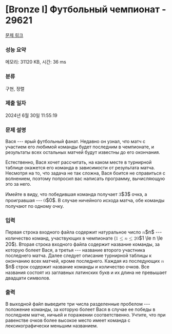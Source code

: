 # [Bronze I] Футбольный чемпионат - 29621 

[문제 링크](https://www.acmicpc.net/problem/29621) 

### 성능 요약

메모리: 31120 KB, 시간: 36 ms

### 분류

구현, 정렬

### 제출 일자

2024년 6월 30일 11:55:19

### 문제 설명

<p>Вася --- ярый футбольный фанат. Недавно он узнал, что матч с участием его любимой команды будет последним в чемпионате, и результаты всех остальных матчей будут известны до его окончания.</p>

<p>Естественно, Вася хочет рассчитать, на каком месте в турнирной таблице окажется его команда в зависимости от результата матча. Несмотря на то, что задача не так сложна, Вася боится не справиться с волнением, поэтому попросил вас написать программу, вычисляющую это за него.</p>

<p>Имейте в виду, что победившая команда получает <mjx-container class="MathJax" jax="CHTML" style="font-size: 109%; position: relative;"><mjx-math class="MJX-TEX" aria-hidden="true"><mjx-mn class="mjx-n"><mjx-c class="mjx-c33"></mjx-c></mjx-mn></mjx-math><mjx-assistive-mml unselectable="on" display="inline"><math xmlns="http://www.w3.org/1998/Math/MathML"><mn>3</mn></math></mjx-assistive-mml><span aria-hidden="true" class="no-mathjax mjx-copytext">$3$</span></mjx-container> очка, а проигравшая --- <mjx-container class="MathJax" jax="CHTML" style="font-size: 109%; position: relative;"><mjx-math class="MJX-TEX" aria-hidden="true"><mjx-mn class="mjx-n"><mjx-c class="mjx-c30"></mjx-c></mjx-mn></mjx-math><mjx-assistive-mml unselectable="on" display="inline"><math xmlns="http://www.w3.org/1998/Math/MathML"><mn>0</mn></math></mjx-assistive-mml><span aria-hidden="true" class="no-mathjax mjx-copytext">$0$</span></mjx-container>. В случае ничейного исхода матча, обе команды получают по одному очку.</p>

### 입력 

 <p>Первая строка входного файла содержит натуральное число <mjx-container class="MathJax" jax="CHTML" style="font-size: 109%; position: relative;"><mjx-math class="MJX-TEX" aria-hidden="true"><mjx-mi class="mjx-i"><mjx-c class="mjx-c1D45B TEX-I"></mjx-c></mjx-mi></mjx-math><mjx-assistive-mml unselectable="on" display="inline"><math xmlns="http://www.w3.org/1998/Math/MathML"><mi>n</mi></math></mjx-assistive-mml><span aria-hidden="true" class="no-mathjax mjx-copytext">$n$</span></mjx-container> --- количество команд, участвующих в чемпионате (<mjx-container class="MathJax" jax="CHTML" style="font-size: 109%; position: relative;"><mjx-math class="MJX-TEX" aria-hidden="true"><mjx-mn class="mjx-n"><mjx-c class="mjx-c31"></mjx-c></mjx-mn><mjx-mo class="mjx-n" space="4"><mjx-c class="mjx-c2264"></mjx-c></mjx-mo><mjx-mi class="mjx-i" space="4"><mjx-c class="mjx-c1D45B TEX-I"></mjx-c></mjx-mi><mjx-mo class="mjx-n" space="4"><mjx-c class="mjx-c2264"></mjx-c></mjx-mo><mjx-mn class="mjx-n" space="4"><mjx-c class="mjx-c32"></mjx-c><mjx-c class="mjx-c30"></mjx-c></mjx-mn></mjx-math><mjx-assistive-mml unselectable="on" display="inline"><math xmlns="http://www.w3.org/1998/Math/MathML"><mn>1</mn><mo>≤</mo><mi>n</mi><mo>≤</mo><mn>20</mn></math></mjx-assistive-mml><span aria-hidden="true" class="no-mathjax mjx-copytext">$1 \le n \le 20$</span></mjx-container>). Вторая строка входного файла содержит название команды, за которую болеет Вася, а третья --- название второго участника последнего матча. Далее следует описание турнирной таблицы к окончанию всех матчей, кроме последнего. Каждая из последующих <mjx-container class="MathJax" jax="CHTML" style="font-size: 109%; position: relative;"><mjx-math class="MJX-TEX" aria-hidden="true"><mjx-mi class="mjx-i"><mjx-c class="mjx-c1D45B TEX-I"></mjx-c></mjx-mi></mjx-math><mjx-assistive-mml unselectable="on" display="inline"><math xmlns="http://www.w3.org/1998/Math/MathML"><mi>n</mi></math></mjx-assistive-mml><span aria-hidden="true" class="no-mathjax mjx-copytext">$n$</span></mjx-container> строк содержит название команды и количество очков. Все названия состоят из заглавных латинских букв и их длина не превышает двадцати символов.</p>

### 출력 

 <p>В выходной файл выведите три числа разделенные пробелом --- положение команды, за которую болеет Вася в случае ее победы в последнем матче, ничьей и поражении соответственно. Учтите, что при равенстве очков более высокое место имеет команда с лексикографически меньшим названием.</p>

